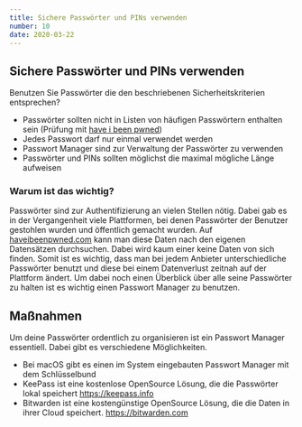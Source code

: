 ```yaml
---
title: Sichere Passwörter und PINs verwenden
number: 10
date: 2020-03-22
---
```

## Sichere Passwörter und PINs verwenden

Benutzen Sie Passwörter die den beschriebenen Sicherheitskriterien entsprechen?

* Passwörter sollten nicht in Listen von häufigen Passwörtern enthalten sein (Prüfung mit <a href="https://haveibeenpwned.com" target="_blank"> have i been pwned</a>)
* Jedes Passwort darf nur einmal verwendet werden
* Passwort Manager sind zur Verwaltung der Passwörter zu verwenden
* Passwörter und PINs sollten möglichst die maximal mögliche Länge aufweisen

### Warum ist das wichtig? 
Passwörter sind zur Authentifizierung an vielen Stellen nötig. Dabei gab es in der Vergangenheit viele Plattformen, bei denen Passwörter der Benutzer gestohlen wurden und öffentlich gemacht wurden. Auf <a href="https://haveibeenpwned.com" target="_blank">haveibeenpwned.com</a> kann man diese Daten nach den eigenen Datensätzen durchsuchen. Dabei wird kaum einer keine Daten von sich finden. Somit ist es wichtig, dass man bei jedem Anbieter unterschiedliche Passwörter benutzt und diese bei einem Datenverlust zeitnah auf der Plattform ändert. Um dabei noch einen Überblick über alle seine Passwörter zu halten ist es wichtig einen Passwort Manager zu benutzen.

## Maßnahmen 

Um deine Passwörter ordentlich zu organisieren ist ein Passwort Manager essentiell. Dabei gibt es verschiedene Möglichkeiten. 
* Bei macOS gibt es einen im System eingebauten Passwort Manager mit dem Schlüsselbund
* KeePass ist eine kostenlose OpenSource Lösung, die die Passwörter lokal speichert <a href=" https://keepass.info">https://keepass.info</a>
* Bitwarden ist eine kostengünstige OpenSource Lösung, die die Daten in ihrer Cloud speichert. <a href="https://bitwarden.com">https://bitwarden.com</a>
